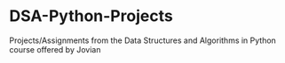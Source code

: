 # DSA-Python-Projects
Projects/Assignments from the Data Structures and Algorithms in Python course offered by Jovian
